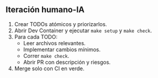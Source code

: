## Iteración humano-IA

1. Crear TODOs atómicos y priorizarlos.
2. Abrir Dev Container y ejecutar `make setup` y `make check`.
3. Para cada TODO:
   - Leer archivos relevantes.
   - Implementar cambios mínimos.
   - Correr `make check`.
   - Abrir PR con descripción y riesgos.
4. Merge solo con CI en verde.

